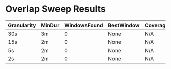 # Overlap Sweep Results

| Granularity | MinDur | WindowsFound | BestWindow | Coverage | Analyses |
|-------------|--------|--------------|------------|----------|----------|
| 30s | 3m | 0 | None | N/A | None |
| 15s | 2m | 0 | None | N/A | None |
| 5s | 2m | 0 | None | N/A | None |
| 2s | 2m | 0 | None | N/A | None |
